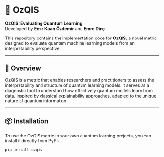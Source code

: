# 🌌 OzQIS

**OzQIS: Evaluating Quantum Learning**  
Developed by **Emir Kaan Özdemir** and **Emre Dinç**

This repository contains the implementation code for **OzQIS**, a novel metric designed to evaluate quantum machine learning models from an interpretability perspective.

---

## 📘 Overview

OzQIS is a metric that enables researchers and practitioners to assess the interpretability and structure of quantum learning models. It serves as a diagnostic tool to understand how effectively quantum models learn from data, inspired by classical explainability approaches, adapted to the unique nature of quantum information.

---

## 📦 Installation

To use the OzQIS metric in your own quantum learning projects, you can install it directly from PyPI:

```bash
pip install ozqis
